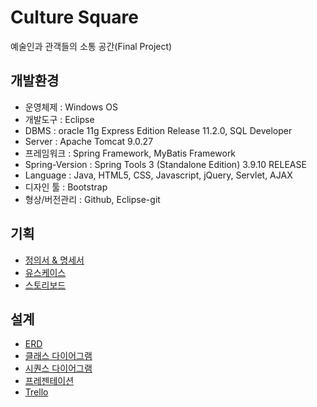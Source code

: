 # Culture Square
 예술인과 관객들의 소통 공간(Final Project)

## 개발환경
 - 운영체제 : Windows OS
 - 개발도구 :  Eclipse
 - DBMS : oracle 11g Express Edition Release 11.2.0, SQL Developer
 - Server : Apache Tomcat 9.0.27
 - 프레임워크 : Spring Framework, MyBatis Framework
 - Spring-Version : Spring Tools 3 (Standalone Edition) 3.9.10 RELEASE
 - Language : Java, HTML5, CSS, Javascript, jQuery, Servlet, AJAX
 - 디자인 툴 : Bootstrap
 - 형상/버전관리 : Github, Eclipse-git

## 기획
 - [정의서 & 명세서](https://docs.google.com/spreadsheets/d/167e-6j4eUluj4cIkcDfRDHG3Jqw5w-OQQ9IDYHTfay8/edit?usp=sharing)
 - [유스케이스](https://drive.google.com/file/d/1p7VGLQkTUHz9xV_W4lKUR9R4I5M2Qm2l/view?usp=sharing)
 - [스토리보드](https://ovenapp.io/view/4c147pbxfOcus3WnwbudDdnec6BXwMZp/)

## 설계
 - [ERD](https://drive.google.com/file/d/1Ldww0Cu9WYo_Kk_RnEaRJcmfebiUKGVQ/view?usp=sharing)
 - [클래스 다이어그램](https://drive.google.com/file/d/1UjhxlexjYKG27VQoSMCH1Zv0-1Si7s58/view?usp=sharing)
 - [시퀀스 다이어그램](https://drive.google.com/file/d/13o5Hlct6fBiOClBDSkQv2AVEdnlB9bjU/view?usp=sharing)
 - [프레젠테이션](https://docs.google.com/presentation/d/14epewdQK--uipvAOKSmaIV7I4HzRtXffyAeOtkIrKiY/edit#slide=id.p1)
 - [Trello](https://trello.com/b/y3QVvoQX/final)
